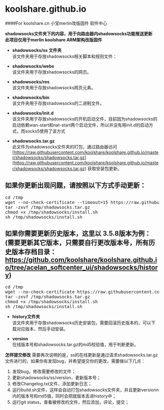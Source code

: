 # koolshare.github.io
####For koolshare.cn 小宝merlin改版固件 软件中心

<b>shadowsocks文件夹下的内容，用于向路由器内shadowsocks功能推送更新</b><br/>
<b>此项目仅用于merlin koolshare ARM架构改版固件</b><br/>
* <b>shadowsocks/ss 文件夹 </b><br/>
该文件夹用于存放shadowsocks相关脚本和规则文件：

* <b>shadowsocks/webs</b><br/>
该文件夹用于存放shadowsocks的网页。

* <b>shadowsocks/res</b><br/>
该文件夹用于存放shadowsocks网页元素。

* <b>shadowsocks/bin</b><br/>
该文件夹用于存放shadowsocks的二进制文件。

* <b>shadowsocks/init.d</b><br/>
该文件夹用于存放shadowsocks的开机启动文件，目前因为shadowsocks的启动依赖wan-start和nat-start两个启动文件，所以并没有用init.d的启动方式，而socks5使用了该方式



* <b>shadowsocks.tar.gz</b><br/>
此文件为shadowsocks文件夹的打包，通过路由器访问 [https://raw.githubusercontent.com/koolshare/koolshare.github.io/master/shadowsocks/shadowsocks.tar.gz](https://raw.githubusercontent.com/koolshare/koolshare.github.io/master/shadowsocks/shadowsocks.tar.gz) 获取安装包更新。

## 如果你更新出现问题，请按照以下方式手动更新：
<pre>
cd /tmp
wget --no-check-certificate --timeout=15 https://raw.githubusercontent.com/koolshare/koolshare.github.io/acelan_softcenter_ui/shadowsocks/shadowsocks.tar.gz
tar -zxvf /tmp/shadowsocks.tar.gz
chmod +x /tmp/shadowsocks/install.sh
sh /tmp/shadowsocks/install.sh
</pre>

## 如果你需要更新历史版本，这里以 3.5.8版本为例：(需要更新其它版本，只需要自行更改版本号，所有历史版本存档目录：https://github.com/koolshare/koolshare.github.io/tree/acelan_softcenter_ui/shadowsocks/history)

<pre>
cd /tmp
wget --no-check-certificate https://raw.githubusercontent.com/koolshare/koolshare.github.io/acelan_softcenter_ui/shadowsocks/history/shadowsocks_3.5.8.tar.gz
tar -zxvf /tmp/shadowsocks.tar.gz
chmod +x /tmp/shadowsocks/install.sh
sh /tmp/shadowsocks/install.sh
</pre>

* <b>history文件夹</b><br/>
该文件夹用于存放shadowsocks历史安装包，需要回滚历史版本的，可以下载对应版本，然后手动安装。

* <b>version</b><br/>
在线版本号和shadowsocks.tar.gz的md5校验值，用于判断更新。

<b>怎样提交修改</b>
需要再次说明的是，ss的在线更新是通过请求shadowsocks.tar.gz文件进行的，如果你有发现bug，并希望提交你的更改，需要做以下几点：<br/>
1. 发现bug，修改需要修改的文件；<br/>
2. 更新shadowsocks/ss/version，更新版本号；<br/>
3. 修改Changelog.txt文件，添加更新日志；<br/>
4. 运行build.sh文件，这样会自动打包shadowsocks文件夹，并且更新versionn内的版本号和md5值，同时会把就版本丢进history中；<br/>
5. 运行git status，查看被修改的文件，然后添加，评论，提交；<br/>



